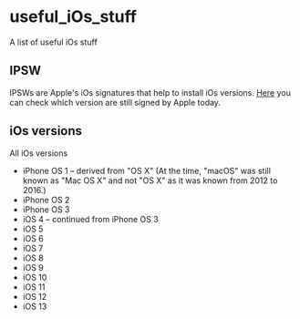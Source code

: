 # useful_iOs_stuff
A list of useful iOs stuff

## IPSW

IPSWs are Apple's iOs signatures that help to install iOs versions. [Here](https://ipsw.me/) you can check which version are still signed by Apple today.

## iOs versions
 All iOs versions
 
- iPhone OS 1 – derived from "OS X" (At the time, "macOS" was still known as "Mac OS X" and not "OS X" as it was known from 2012 to 2016.)
- iPhone OS 2
- iPhone OS 3
- iOS 4 – continued from iPhone OS 3
- iOS 5
- iOS 6
- iOS 7
- iOS 8
- iOS 9
- iOS 10
- iOS 11
- iOS 12
- iOS 13
